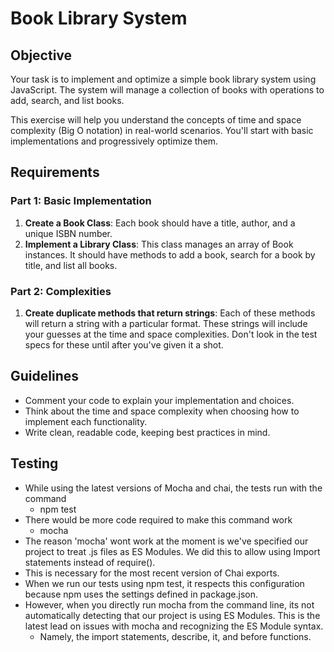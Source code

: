 # Book Library System

## Objective
Your task is to implement and optimize a simple book library system using JavaScript. The system will manage a collection of books with operations to add, search, and list books. 

This exercise will help you understand the concepts of time and space complexity (Big O notation) in real-world scenarios. You'll start with basic implementations and progressively optimize them.

## Requirements

### Part 1: Basic Implementation
1. **Create a Book Class**: Each book should have a title, author, and a unique ISBN number.
2. **Implement a Library Class**: This class manages an array of Book instances. It should have methods to add a book, search for a book by title, and list all books.

### Part 2: Complexities
1. **Create duplicate methods that return strings**: Each of these methods will return a string with a particular format. These strings will include your guesses at the time and space complexities. Don't look in the test specs for these until after you've given it a shot.

## Guidelines
- Comment your code to explain your implementation and choices.
- Think about the time and space complexity when choosing how to implement each functionality.
- Write clean, readable code, keeping best practices in mind.

## Testing
- While using the latest versions of Mocha and chai, the tests run with the command
    - npm test
- There would be more code required to make this command work
    - mocha
- The reason 'mocha' wont work at the moment is we've specified our project to treat .js files as ES Modules. We did this to allow using Import statements instead of require(). 
- This is necessary for the most recent version of Chai exports. 
- When we run our tests using npm test, it respects this configuration because npm uses the settings defined in package.json. 
- However, when you directly run mocha from the command line, its not automatically detecting that our project is using ES Modules. This is the latest lead on issues with mocha and recognizing the ES Module syntax. 
    - Namely, the import statements, describe, it, and before functions.